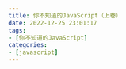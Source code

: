 ```yaml
---
title: 你不知道的JavaScript（上卷）
date: 2022-12-25 23:01:17
tags:
- [你不知道的JavaScript]
categories:
- [javascript]
---
```

